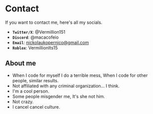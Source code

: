 # Contact

If you want to contact me, here's all my socials.
- **``Twitter/X``**: @Vermillion151
- **``Discord``**: @macacofeio
- **``Email``**: nickolaukopernico@gmail.com
- **``Roblox``**: VermillionIts15

## About me

- When I code for myself I do a terrible mess, When I code for other people, similar results.
- Not affiliated with any criminal organization... I think.
- I'm a cool person.
- Some people misgender me, It's she not him.
- Not crazy.
- I cancel cancel culture.
